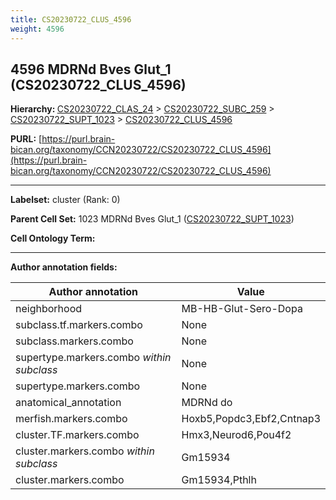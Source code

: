 ```yaml
---
title: CS20230722_CLUS_4596
weight: 4596
---
```

## 4596 MDRNd Bves Glut_1 (CS20230722_CLUS_4596)
<b>Hierarchy: </b>
[CS20230722_CLAS_24](../CS20230722_CLAS_24) >
[CS20230722_SUBC_259](../CS20230722_SUBC_259) >
[CS20230722_SUPT_1023](../CS20230722_SUPT_1023) >
[CS20230722_CLUS_4596](../CS20230722_CLUS_4596)

**PURL:** [https://purl.brain-bican.org/taxonomy/CCN20230722/CS20230722_CLUS_4596](https://purl.brain-bican.org/taxonomy/CCN20230722/CS20230722_CLUS_4596)

---


**Labelset:** cluster (Rank: 0)

**Parent Cell Set:** 1023 MDRNd Bves Glut_1 ([CS20230722_SUPT_1023](../CS20230722_SUPT_1023))



**Cell Ontology Term:** 

[MARKER GENES.]: #


---

[TRANSFERRED ANNOTATIONS.]: #


[AUTHOR ANNOTATION FIELDS.]: #


**Author annotation fields:**

| Author annotation | Value |
|-------------------|-------|
|neighborhood|MB-HB-Glut-Sero-Dopa|
|subclass.tf.markers.combo|None|
|subclass.markers.combo|None|
|supertype.markers.combo _within subclass_|None|
|supertype.markers.combo|None|
|anatomical_annotation|MDRNd do|
|merfish.markers.combo|Hoxb5,Popdc3,Ebf2,Cntnap3|
|cluster.TF.markers.combo|Hmx3,Neurod6,Pou4f2|
|cluster.markers.combo _within subclass_|Gm15934|
|cluster.markers.combo|Gm15934,Pthlh|
